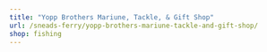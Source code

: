 ```yaml
---
title: "Yopp Brothers Mariune, Tackle, & Gift Shop"
url: /sneads-ferry/yopp-brothers-mariune-tackle-and-gift-shop/
shop: fishing
---
```

